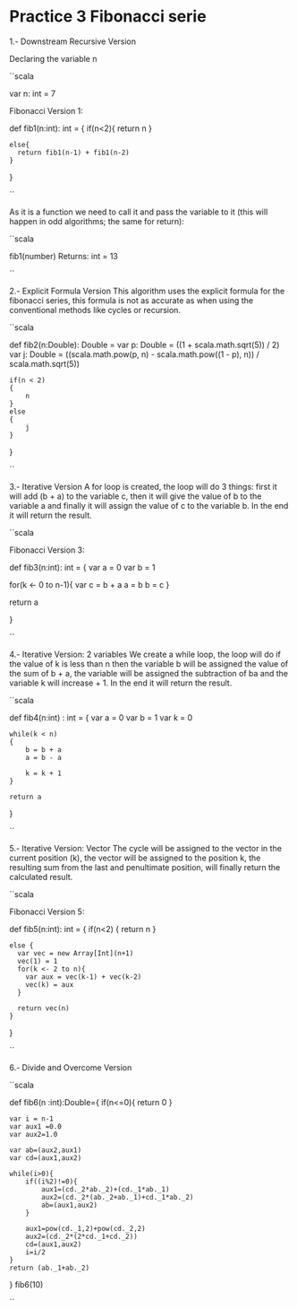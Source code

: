 # Practice 3 Fibonacci serie

1.- Downstream Recursive Version

Declaring the variable n

``scala

var n: int = 7

Fibonacci Version 1:

def fib1(n:int): int = {
  if(n<2){
    return n
    } 
    
    else{
      return fib1(n-1) + fib1(n-2)
    }
  }

``

As it is a function we need to call it and pass the variable to it (this will happen in odd algorithms; the same for return):

``scala

fib1(number)
Returns: int = 13

``

2.- Explicit Formula Version
This algorithm uses the explicit formula for the fibonacci series, this formula is not as accurate as when using the conventional methods like cycles or recursion.

``scala

def fib2(n:Double): Double = 
	var p: Double = ((1 + scala.math.sqrt(5)) / 2)
	var j: Double = ((scala.math.pow(p, n) - scala.math.pow((1 - p), n)) / scala.math.sqrt(5))

	if(n < 2)
	{
		n
	}
	else
	{
		j
	}
}

``

3.- Iterative Version
A for loop is created, the loop will do 3 things: first it will add (b + a) to the variable c, then it will give the value of b to the variable a and finally it will assign the value of c to the variable b. In the end it will return the result.

``scala

Fibonacci Version 3:

def fib3(n:int): int = {
  var a = 0
  var b = 1

  for(k <- 0 to n-1){
    var c = b + a
    a = b
    b = c
  }

return a

}

``

4.- Iterative Version: 2 variables
We create a while loop, the loop will do if the value of k is less than n then the variable b will be assigned the value of the sum of b + a, the variable will be assigned the subtraction of ba and the variable k will increase + 1. In the end it will return the result.

``scala

def fib4(n:int) : int = {
	var a = 0
	var b = 1
	var k = 0

	while(k < n)
	{
		b = b + a
		a = b - a

		k = k + 1 
	}

	return a
}

``

5.- Iterative Version: Vector
The cycle will be assigned to the vector in the current position (k), the vector will be assigned to the position k, the resulting sum from the last and penultimate position, will finally return the calculated result.

``scala

Fibonacci Version 5:

def fib5(n:int): int = {
  if(n<2) {
    return n
    } 
    
    else {
      var vec = new Array[Int](n+1)
      vec(1) = 1
      for(k <- 2 to n){
        var aux = vec(k-1) + vec(k-2)
        vec(k) = aux
      }

      return vec(n)
    }
  }

``

6.- Divide and Overcome Version

``scala

def fib6(n :int):Double={
    if(n<=0){
        return 0
    }

    var i = n-1
    var aux1 =0.0
    var aux2=1.0

    var ab=(aux2,aux1)
    var cd=(aux1,aux2)

    while(i>0){
        if((i%2)!=0){
            aux1=(cd._2*ab._2)+(cd._1*ab._1)
            aux2=(cd._2*(ab._2+ab._1)+cd._1*ab._2)
            ab=(aux1,aux2)
        }

        aux1=pow(cd._1,2)+pow(cd._2,2)
        aux2=(cd._2*(2*cd._1+cd._2))
        cd=(aux1,aux2)
        i=i/2
    }
    return (ab._1+ab._2)

}
fib6(10)

``